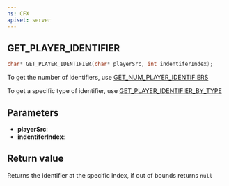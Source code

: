 ```yaml
---
ns: CFX
apiset: server
---
```

## GET_PLAYER_IDENTIFIER

```c
char* GET_PLAYER_IDENTIFIER(char* playerSrc, int indentiferIndex);
```

To get the number of identifiers, use [GET_NUM_PLAYER_IDENTIFIERS](?_0xFF7F66AB)

To get a specific type of identifier, use [GET_PLAYER_IDENTIFIER_BY_TYPE](?_0xA61C8FC6)

## Parameters
* **playerSrc**: 
* **indentiferIndex**: 

## Return value
Returns the identifier at the specific index, if out of bounds returns `null`
